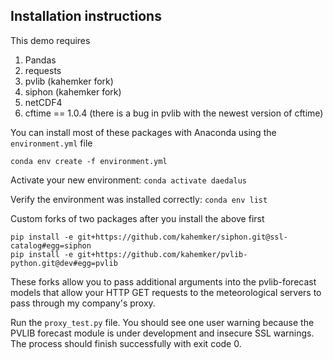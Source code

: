 Installation instructions
-----
This demo requires
1. Pandas
2. requests
3. pvlib (kahemker fork)
4. siphon (kahemker fork)
5. netCDF4
6. cftime == 1.0.4 (there is a bug in pvlib with the newest version of cftime)

You can install most of these packages with Anaconda using the `environment.yml` file

    conda env create -f environment.yml

Activate your new environment: `conda activate daedalus`

Verify the environment was installed correctly:  `conda env list`

Custom forks of two packages after you install the above first

    pip install -e git+https://github.com/kahemker/siphon.git@ssl-catalog#egg=siphon
    pip install -e git+https://github.com/kahemker/pvlib-python.git@dev#egg=pvlib
    
These forks allow you to pass additional arguments into the pvlib-forecast 
models that allow your HTTP GET requests to the meteorological servers to pass through 
my company's proxy.

Run the `proxy_test.py` file.  You should see one user warning because the PVLIB forecast module is under development
and insecure SSL warnings.  The process should finish successfully with exit code 0.




